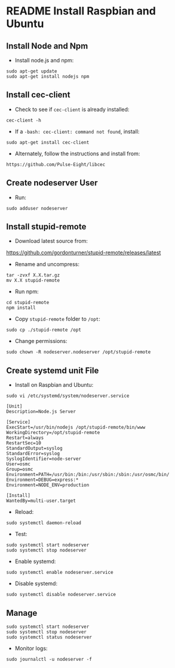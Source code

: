 README Install Raspbian and Ubuntu
==================================


Install Node and Npm
--------------------

- Install node.js and npm:

```
sudo apt-get update
sudo apt-get install nodejs npm
```


Install cec-client
------------------

- Check to see if `cec-client` is already installed:

```
cec-client -h
```

- If a `-bash: cec-client: command not found`, install:

```
sudo apt-get install cec-client
```

- Alternately, follow the instructions and install from:

```
https://github.com/Pulse-Eight/libcec
```


Create nodeserver User
----------------------

- Run:

```
sudo adduser nodeserver
```


Install stupid-remote
---------------------

- Download latest source from:

https://github.com/gordonturner/stupid-remote/releases/latest

- Rename and uncompress:

```
tar -zvxf X.X.tar.gz
mv X.X stupid-remote
```

- Run npm:

```
cd stupid-remote
npm install
```

- Copy `stupid-remote` folder to `/opt`:

```
sudo cp ./stupid-remote /opt
```

- Change permissions:

```
sudo chown -R nodeserver.nodeserver /opt/stupid-remote
```


Create systemd unit File
------------------------

- Install on Raspbian and Ubuntu:

```
sudo vi /etc/systemd/system/nodeserver.service
```
```
[Unit]
Description=Node.js Server

[Service]
ExecStart=/usr/bin/nodejs /opt/stupid-remote/bin/www
WorkingDirectory=/opt/stupid-remote
Restart=always
RestartSec=10
StandardOutput=syslog
StandardError=syslog
SyslogIdentifier=node-server
User=osmc
Group=osmc
Environment=PATH=/usr/bin:/bin:/usr/sbin:/sbin:/usr/osmc/bin/
Environment=DEBUG=express:*
Environment=NODE_ENV=production

[Install]
WantedBy=multi-user.target
```

- Reload:

```
sudo systemctl daemon-reload
```

- Test:

```
sudo systemctl start nodeserver
sudo systemctl stop nodeserver
```

- Enable systemd:

```
sudo systemctl enable nodeserver.service
```

- Disable systemd:

```
sudo systemctl disable nodeserver.service
```


Manage
------

```
sudo systemctl start nodeserver
sudo systemctl stop nodeserver
sudo systemctl status nodeserver
```

- Monitor logs:

```
sudo journalctl -u nodeserver -f
```
